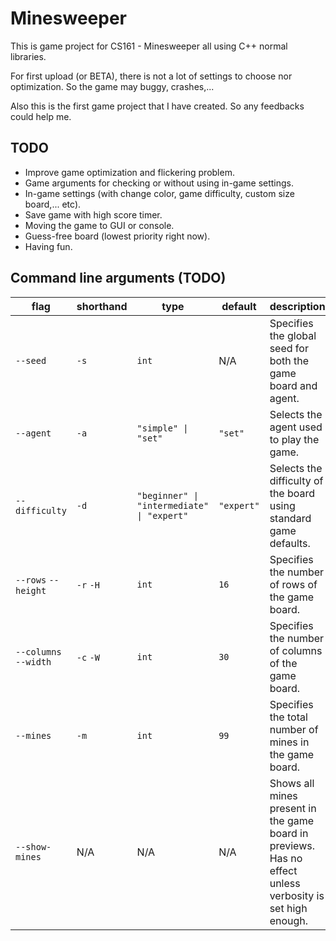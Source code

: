 # Minesweeper

This is game project for CS161 - Minesweeper all using C++ normal libraries.

For first upload (or BETA), there is not a lot of settings to choose nor optimization. So the game may buggy, crashes,...

Also this is the first game project that I have created. So any feedbacks could help me.

## TODO
- Improve game optimization and flickering problem.
- Game arguments for checking or without using in-game settings.
- In-game settings (with change color, game difficulty, custom size board,... etc).
- Save game with high score timer.
- Moving the game to GUI or console.
- Guess-free board (lowest priority right now).
- Having fun.


## Command line arguments (TODO)

| flag                  | shorthand         | type                                                          | default                        | description                                                                                                                                                                              |
|-----------------------|-------------------|---------------------------------------------------------------|--------------------------------|------------------------------------------------------------------------------------------------------------------------------------------------------------------------------------------|
| `--seed`              | `-s`              | `int`                                                         | N/A                            | Specifies the global seed for both the game board and agent.                                                                                                                             |
| `--agent`             | `-a`              | <code>"simple" &#124; "set"</code>                            | `"set"`                        | Selects the agent used to play the game.                                                                                                                                                 |
| `--difficulty`        | `-d`              | <code>"beginner" &#124; "intermediate" &#124; "expert"</code> | `"expert"`                     | Selects the difficulty of the board using standard game defaults.                                                                                                                        |
| `--rows` `--height`   | `-r` `-H`         | `int`                                                         | `16`                           | Specifies the number of rows of the game board.                                                                                                                                          |
| `--columns` `--width` | `-c` `-W`         | `int`                                                         | `30`                           | Specifies the number of columns of the game board.                                                                                                                                       |
| `--mines`             | `-m`              | `int`                                                         | `99`                           | Specifies the total number of mines in the game board.                                                                                                                                                          |
| `--show-mines`        | N/A               | N/A                                                           | N/A                            | Shows all mines present in the game board in previews. Has no effect unless verbosity is set high enough.                                                                                |
